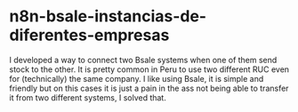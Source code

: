 # n8n-bsale-instancias-de-diferentes-empresas
I developed a way to connect two Bsale systems  when one of them send stock to the other. It is pretty common in Peru to use two different RUC even for (technically) the same company. I like using Bsale, it is simple and friendly but on this cases it is just a pain in the ass not being able to transfer it from two different systems, I solved that. 
